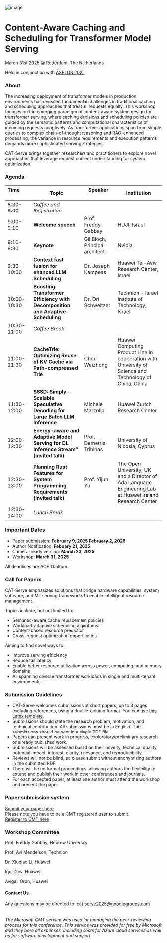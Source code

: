 ![image](https://github.com/user-attachments/assets/37909ee7-dd81-4154-94f9-fc88fb477e7e)
# Content-Aware Caching and Scheduling for Transformer Model Serving

March 31st 2025 @ Rotterdam, The Netherlands

Held in conjunction with [ASPLOS 2025](https://www.asplos-conference.org/asplos2025/)

### About

The increasing deployment of transformer models in production environments has revealed fundamental challenges in traditional caching and scheduling approaches that treat all requests equally. This workshop focuses on the emerging paradigm of content-aware system design for transformer serving, where caching decisions and scheduling policies are guided by the semantic patterns and computational characteristics of incoming requests adaptively. As transformer applications span from simple queries to complex chain-of-thought reasoning and RAG-enhanced processing, the variance in resource requirements and execution patterns demands more sophisticated serving strategies.

CAT-Serve brings together researchers and practitioners to explore novel approaches that leverage request content understanding for system optimization.

### Agenda
| Time &nbsp;&nbsp;&nbsp;&nbsp;&nbsp;&nbsp;&nbsp;&nbsp;&nbsp;&nbsp;&nbsp;&nbsp;&nbsp;&nbsp;&nbsp; | Topic | Speaker &nbsp;&nbsp;&nbsp;&nbsp;&nbsp;&nbsp;&nbsp;&nbsp;&nbsp;&nbsp;&nbsp;&nbsp; | Institution |
|:-----------------|-------|---------|-------------|
|8:30-9:00| <i>Coffee and Registration</i> |||
|9:00-9:10| <b>Welcome speech</b> |Prof. Freddy Gabbay|HUJI, Israel|
|9:10-9:30|<b>Keynote| Gil Bloch, Principal architect|Nvidia|
|9:30-10:00|<b>Context fast fusion for ehanced LLM Scheduling|Dr. Joseph Kampeas|Huawei Tel-Aviv Research Center, Israel|
|10:00-10:30|<b>Boosting Transformer Efficiency with Decomposition and Adaptive Scheduling|Dr. Ori Schweitzer|Technion - Israel Institute of Technology, Israel|
|10:30-11:00|<i>Coffee Break</i>|||
|11:00-11:30|<b>CacheTrie: Optimizing Reuse of KV Cache via Path-compressed Trie</b>|Chou Weizhong|Huawei Computing Product Line in cooperation with University of Science and Technology of China, China|
|11:30-12:00|<b>SSSD: Simply-Scalable Speculative Decoding for Large Batch LLM Inference</b>|Michele Marzollo|Huawei Zurich Research Center|
|12:00-12:30|<b>Energy-aware and Adaptive Model Serving for DL Inference Stream” (invited talk)</b>|Prof. Demetris Trihinas|University of Nicosia, Cyprus|
|12:30-13:00|<b>Planning Rust Features for System Programming Requirements (invited talk)</b>|Prof. Yijun Yu|The Open University, UK and a Director of Ada Language Engineering Lab at Huawei Ireland Research Center|
|12:30-14:00|<i>Lunch Break</i>|||
























### Important Dates

-   Paper submission: **February 9, 2025 ~~February 2, 2025~~**
-   Author Notification: **Febuary 21, 2025**
-   Camera-ready version: **March 23, 2025**
-   Workshop: **March 31, 2025**

All deadlines are AOE 11:59pm.

### Call for Papers

CAT-Serve emphasizes solutions that bridge hardware capabilities, system software, and ML serving frameworks to enable intelligent resource management.

Topics include, but not limited to:

-   Semantic-aware cache replacement policies
-   Workload-adaptive scheduling algorithms
-   Content-based resource prediction
-   Cross-request optimization opportunities

Aiming to find novel ways to:

-   Improve serving efficiency
-   Reduce tail latency
-   Enable better resource utilization across power, computing, and memory domains
-   All spanning diverse transformer workloads in single and multi-tenant environments

### Submission Guidelines

- CAT-Serve welcomes submissions of short papers, up to 3 pages excluding references, using a double-column format. You can use [this Latex template](CATServe2025_paper_template.tex).
- Submissions should state the research problem, motivation, and technical contribution. All submissions must be in English. The submissions should be sent in a single PDF file.
- Papers can present work in progress, exploratory/preliminary research or already published work.
- Submissions will be assessed based on their novelty, technical quality, potential impact, interest, clarity, relevance, and reproducibility.
- Reviews will not be blind, so please submit without anonymizing authors in the submitted PDF.
- There will be no formal proceedings, allowing authors the flexibility to extend and publish their work in other conferences and journals.
- For each accepted paper, at least one author must attend the workshop and present the paper.

### Paper submission system:   
[Submit your paper here](https://cmt3.research.microsoft.com/CATSERVE2025/Submission/Index)   
Please note you have to be a CMT registered user to submit.   
[Register to CMT here](https://cmt3.research.microsoft.com/User/Register)

### Workshop Committee

Prof. Freddy Gabbay, Hebrew University

Prof. Avi Mendelson, Technion

Dr. Xiuqiao Li, Huawei

Igor Gov, Huawei

Avigail Oron, Huawei

#### Contact Us

Any questions may be directed to: cat-serve2025@googlegroups.com  
<br>
<br>
*The Microsoft CMT service was used for managing the peer-reviewing process for this conference. This service was provided for free by Microsoft and they bore all expenses, including costs for Azure cloud services as well as for software development and support.*




